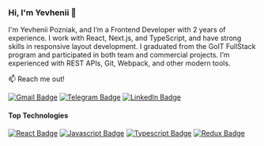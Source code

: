 ### Hi, I'm Yevhenii 👋

I'm Yevhenii Pozniak, and I’m a Frontend Developer with 2 years of experience. I work with React, Next.js, and TypeScript, and have strong skills in responsive layout development. I graduated from the GoIT FullStack program and participated in both team and commercial projects. I’m experienced with REST APIs, Git, Webpack, and other modern tools.

📫 Reach me out!

[![Gmail Badge](https://img.shields.io/badge/Pozniak%20Yevhenii-%23EA4335?style=flat&logo=gmail&logoColor=white&labelColor=%23EA4335)](mailto:pozniak.yevhenii@gmail.com)
[![Telegram Badge](https://img.shields.io/badge/Pozniak%20Yevhenii-%2326A5E4?style=flat&logo=telegram&logoColor=white&labelColor=%2326A5E4)](https://t.me/PozniakYevhenii)
[![LinkedIn Badge](https://img.shields.io/badge/Pozniak%20Yevhenii-%230077B5?style=flat&logo=linkedin&logoColor=white&labelColor=%230077B5)](https://www.linkedin.com/in/yevhen-pozniak/)

#### Top Technologies

[![React Badge](https://img.shields.io/badge/-React-61DBFB?style=for-the-badge&labelColor=black&logo=react&logoColor=61DBFB)](#)
[![Javascript Badge](https://img.shields.io/badge/-Javascript-F0DB4F?style=for-the-badge&labelColor=black&logo=javascript&logoColor=F0DB4F)](#)
[![Typescript Badge](https://img.shields.io/badge/-Typescript-007acc?style=for-the-badge&labelColor=black&logo=typescript&logoColor=007acc)](#)
[![Redux Badge](https://img.shields.io/badge/-Redux-764ABC?style=for-the-badge&labelColor=black&logo=redux&logoColor=764ABC)](#)
